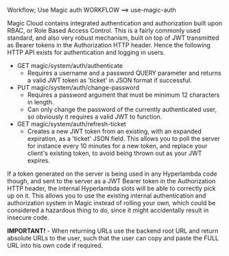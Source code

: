 Workflow; Use Magic auth
WORKFLOW ==> use-magic-auth

Magic Cloud contains integrated authentication and authorization built upon RBAC, or Role Based Access Control. This is a fairly commonly used standard, and also very robust mechanism, built on top of JWT transmitted as Bearer tokens in the Authorization HTTP header. Hence the following HTTP API exists for authentication and logging in users.

* GET magic/system/auth/authenticate
  - Requires a username and a password QUERY parameter and returns a valid JWT token as 'ticket' in JSON format if successful.
* PUT magic/system/auth/change-password
  - Requires a password argument that must be minimum 12 characters in length.
  - Can only change the password of the currently authenticated user, so obviously it requires a valid JWT to function.
* GET magic/system/auth/refresh-ticket
  - Creates a new JWT token from an existing, with an expanded expiration, as a 'ticket' JSON field. This allows you to poll the server for instance every 10 minutes for a new token, and replace your client's existing token, to avoid being thrown out as your JWT expires.

If a token generated on the server is being used in any Hyperlambda code though, and sent to the server as a JWT Bearer token in the Authorization HTTP header, the internal Hyperlambda slots will be able to correctly pick up on it. This allows you to use the existing internal authentication and authorization system in Magic instead of rolling your own, which could be considered a hazardous thing to do, since it might accidentally result in insecure code.

**IMPORTANT!** - When returning URLs use the backend root URL and return absolute URLs to the user, such that the user can copy and paste the FULL URL into his own code if required.
